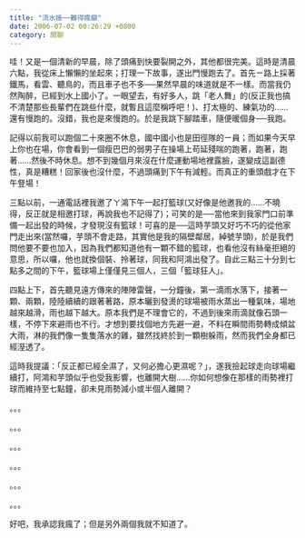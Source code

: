 ```yaml
---
title: "流水帳──難得瘋癲"
date: 2006-07-02 00:26:29 +0800
category: 閒聊
---
```

<p>哇！又是一個清新的早晨，除了頭痛到快要裂開之外，其他都很完美。這時是清晨六點，我從床上懶懶的坐起來；打理一下故事，遂出門慢跑去了。首先ㄧ路上採著鐵馬，看雲、聽鳥的，而且車子也不多──果然早晨的味道就是不一樣。而當我仍然陶醉，已經到水上國小了。一眼望去，有好多人，跳「老人舞」的(反正我也搞不清楚那些長輩們在跳些什麼，就暫且這麼稱呼吧！)、打太極的、練氣功的......還有慢跑的。沒錯，我也是來慢跑的。於是我跳下腳踏車，隨便暖個身──我跑。</p><p>記得以前我可以跑個二十來圈不休息，國中國小也是田徑隊的ㄧ員；而如果今天早上你也在場，你會看到一個瘦巴巴的弱男子在操場上苟延殘喘的跑著，跑著，跑著......然後不時休息。想不到幾個月來沒在什麼運動場地裡露臉，遂變成這副德性，真是糟糕！回家後也沒什麼，不過頭痛到下午有減輕。而真正的重頭戲才在下午豋場！</p><p>三點以前，一通電話裡我邀了ㄚ鴻下午一起打籃球(又好像是他邀我的......不曉得，反正就是相邀打球，再說我也不記得了)；可笑的是──當他來到我家門口前準備一起出發的時候，才發現沒有籃球！可喜的是──這時芋頭又好巧不巧的從他家門走出來(當然囉，芋頭不會走路，其實他是我的隔壁鄰居，綽號芋頭)，於是我們問他要不要也加入，因為我們都知道他有一顆不錯的籃球，也看他沒有絲毫拒絕的意思，所以囉，他也就換個裝、拎著球，同我和阿鴻出發了。自此三點三十分到七點多之間的下午，籃球場上僅僅見三個人，三個「籃球狂人」。</p><p>四點上下，首先聽見遠方傳來的陣陣雷聲，一分鐘後，第一滴雨水落下，接著一顆、兩顆，陸陸續續的跟著著路，原本曬到發燙的球場被雨水蒸出一種氣味，場地越來越滑，雨也越下越大。原本我們是不理會它的，不過到後來雨滴就像石頭一樣，不停下來避雨也不行。才想到要找個地方先避一避，不料在瞬間雨勢轉成傾盆大雨，淋的我們像一隻隻落水的雞，雖然找終於到一顆樹躲雨，然而我們全身都已經溼透了。</p><p>這時我提議：「反正都已經全濕了，又何必擔心更濕呢？」，遂我撿起球走向球場繼續打，阿鴻和芋頭似乎也受我影響，也離開大樹......你如何想像在那樣的雨勢裡打球而維持至七點鐘，卻未見雨勢減小或半個人離開？</p><p>。。。</p><p>。。。</p><p>。。。</p><p>。。。</p><p>。。。</p><p>。。。</p><p>好吧，我承認我瘋了；但是另外兩個我就不知道了。</p><p />
